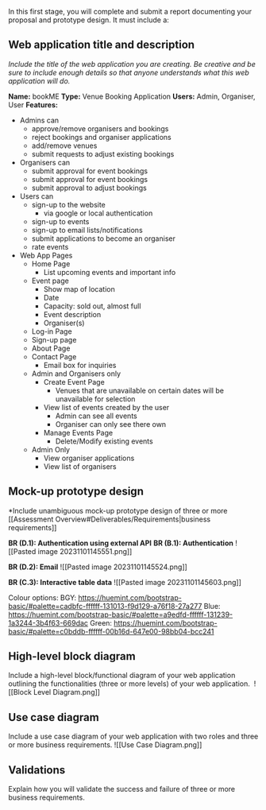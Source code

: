 

In this first stage, you will complete and submit a report documenting your proposal and prototype design. It must include a:

## Web application title and description
*Include the title of the web application you are creating. Be creative and be sure to include enough details so that anyone understands what this web application will do.*

**Name:** bookME
**Type:** Venue Booking Application
**Users:** Admin, Organiser, User
**Features:** 
- Admins can
	- approve/remove organisers and bookings
	- reject bookings and organiser applications
	- add/remove venues
	- submit requests to adjust existing bookings
- Organisers can
	- submit approval for event bookings
	- submit approval for event bookings
	- submit approval to adjust bookings
- Users can
	- sign-up to the website
		- via google or local authentication
	- sign-up to events
	- sign-up to email lists/notifications
	- submit applications to become an organiser
	- rate events
- Web App Pages
	- Home Page
		- List upcoming events and important info
	- Event page
		- Show map of location
		- Date
		- Capacity: sold out, almost full
		- Event description
		- Organiser(s)
	- Log-in Page
	- Sign-up page
	- About Page
	- Contact Page
		- Email box for inquiries
	- Admin and Organisers only
		- Create Event Page
			- Venues that are unavailable on certain dates will be unavailable for selection
		- View list of events created by the user
			- Admin can see all events
			- Organiser can only see there own
		- Manage Events Page
			- Delete/Modify existing events
	- Admin Only
		- View organiser applications
		- View list of organisers

## Mock-up prototype design
*Include unambiguous mock-up prototype design of three or more [[Assessment Overview#Deliverables/Requirements|business requirements]]

**BR (D.1): Authentication using external API**
**BR (B.1): Authentication**
![[Pasted image 20231101145551.png]]

**BR (D.2): Email**
![[Pasted image 20231101145524.png]]

**BR (C.3): Interactive table data**
![[Pasted image 20231101145603.png]]

Colour options: 
BGY: https://huemint.com/bootstrap-basic/#palette=cadbfc-ffffff-131013-f9d129-a76f18-27a277
Blue: https://huemint.com/bootstrap-basic/#palette=a9edfd-ffffff-131239-1a3244-3b4f63-669dac
Green: https://huemint.com/bootstrap-basic/#palette=c0bddb-ffffff-00b16d-647e00-98bb04-bcc241

## High-level block diagram
Include a high-level block/functional diagram of your web application outlining the functionalities (three or more levels) of your web application. 
![[Block Level Diagram.png]]
## Use case diagram
Include a use case diagram of your web application with two roles and three or more business requirements.
![[Use Case Diagram.png]]
## Validations
Explain how you will validate the success and failure of three or more business requirements.
